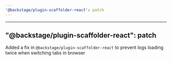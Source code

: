 ```yaml
---
'@backstage/plugin-scaffolder-react': patch
---
```


---

## "@backstage/plugin-scaffolder-react": patch

Added a fix in `@backstage/plugin-scaffolder-react` to prevent logs loading twice when switching tabs in browser
